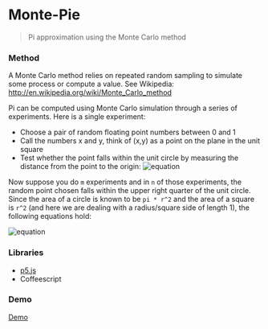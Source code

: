 Monte-Pie
===
> Pi approximation using the Monte Carlo method

### Method

A Monte Carlo method relies on repeated random sampling to simulate some process or compute a value.  See Wikipedia: http://en.wikipedia.org/wiki/Monte_Carlo_method

Pi can be computed using Monte Carlo simulation through a series of experiments.  Here is a single experiment:
 
  - Choose a pair of random floating point numbers between 0 and 1
  - Call the numbers x and y, think of (x,y) as a point on the plane in the unit square
  - Test whether the point falls within the unit circle by measuring the distance from the point to the origin: ![equation](http://cl.ly/image/2p322I1e0B1a/eq1.png)
 
Now suppose you do `m` experiments and in `n` of those experiments, the random point chosen falls within the upper right quarter of the unit circle. Since the area of a circle is known to be `pi * r^2` and the area of a square is `r^2` (and here we are dealing with a radius/square side of length 1), the following equations hold:

![equation](http://cl.ly/image/1o2n182N022g/eq2.png)

### Libraries
- [p5.js](http://p5js.org)
- Coffeescript

### Demo
[Demo]()
